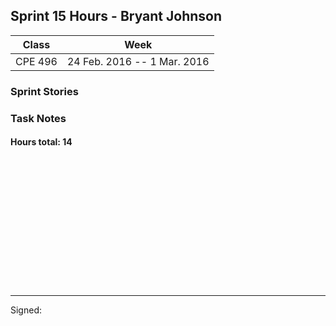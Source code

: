 ## Sprint 15 Hours - Bryant Johnson

Class | Week
----- | ----
CPE 496 | 24 Feb. 2016 -- 1 Mar. 2016

### Sprint Stories



### Task Notes



#### Hours total: 14



<br><br><br><br><br><br>
<br><br><br><br><br><br>

---

Signed: 
